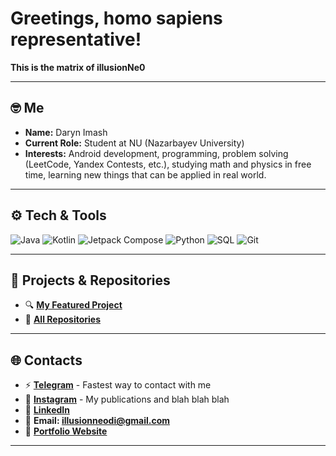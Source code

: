 # Greetings, homo sapiens representative!

**This is the matrix of illusionNe0**

---

## 🤓 Me

- **Name:** Daryn Imash
- **Current Role:** Student at NU (Nazarbayev University)
- **Interests:** Android development, programming, problem solving (LeetCode, Yandex Contests, etc.), studying math and physics in free time, learning new things that can be applied in real world.

---

## ⚙️ Tech & Tools

![Java](https://img.shields.io/badge/-Java-007396?logo=java&logoColor=white&style=flat)
![Kotlin](https://img.shields.io/badge/-Kotlin-0095D5?logo=kotlin&logoColor=white&style=flat)
![Jetpack Compose](https://img.shields.io/badge/-Jetpack%20Compose-4285F4?logo=jetpack-compose&logoColor=white&style=flat)
![Python](https://img.shields.io/badge/-Python-3776AB?logo=python&logoColor=white&style=flat)
![SQL](https://img.shields.io/badge/-SQL-4479A1?logo=postgresql&logoColor=white&style=flat)
![Git](https://img.shields.io/badge/-Git-F05032?logo=git&logoColor=white&style=flat)

---

## 🧩 Projects & Repositories
- 🔍 **[My Featured Project]()**
- 📂 **[All Repositories]()**

---

## 🌐 Contacts
- ⚡️ **[Telegram](@illusionNeo)** - Fastest way to contact with me
- 💬 **[Instagram](https://www.instagram.com/cobalionn/)** - My publications and blah blah blah
- 🔗 **[LinkedIn](https://www.linkedin.com/in/daryn-imash-212345311/)**
- 📧 **Email: illusionneodi@gmail.com**
- 🪬 **[Portfolio Website](#)**

---

